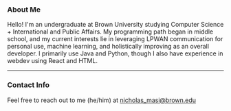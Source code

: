 ### About Me

Hello! I'm an undergraduate at Brown University studying Computer Science + International and Public Affairs. My programming path began in middle school, and my current interests lie in leveraging LPWAN communication for personal use, machine learning, and holistically improving as an overall developer. I primarily use Java and Python, though I also have experience in webdev using React and HTML.

------

### Contact Info

Feel free to reach out to me (he/him) at nicholas_masi@brown.edu

<!--
**N-Masi/N-Masi** is a ✨ _special_ ✨ repository because its `README.md` (this file) appears on your GitHub profile.

Here are some ideas to get you started:

- 🔭 I’m currently working on ...
- 🌱 I’m currently learning ...
- 👯 I’m looking to collaborate on ...
- 🤔 I’m looking for help with ...
- 💬 Ask me about ...
- 📫 How to reach me: ...
- 😄 Pronouns: ...
- ⚡ Fun fact: ...
-->
